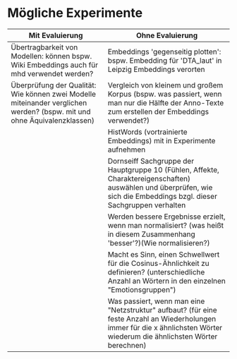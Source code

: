 # Mögliche Experimente

| Mit Evaluierung    |Ohne Evaluierung                          | 
| ----------------   |------------------------------------------|
| Übertragbarkeit von Modellen: können bspw. Wiki Embeddings auch für mhd verwendet werden?| Embeddings 'gegenseitig plotten': bspw. Embedding für 'DTA_laut' in Leipzig Embeddings verorten
| Überprüfung der Qualität: Wie können zwei Modelle miteinander verglichen werden? (bspw. mit und ohne Äquivalenzklassen)| Vergleich von kleinem und großem Korpus (bspw. was passiert, wenn man nur die Hälfte der Anno-Texte zum erstellen der Embeddings verwendet?)|
|                   | HistWords (vortrainierte Embeddings)  mit in Experimente aufnehmen|
|                   | Dornseiff Sachgruppe der Hauptgruppe 10 (Fühlen, Affekte, Charaktereigenschaften) auswählen und überprüfen, wie sich die Embeddings bzgl. dieser Sachgruppen verhalten|
|                   | Werden bessere Ergebnisse erzielt, wenn man normalisiert? (was heißt in diesem Zusammenhang 'besser'?)(Wie normalisieren?)|
|                   | Macht es Sinn, einen Schwellwert für die Cosinus-Ähnlichkeit zu definieren? (unterschiedliche Anzahl an Wörtern in den einzelnen "Emotionsgruppen")|
|                   | Was passiert, wenn man eine "Netzstruktur" aufbaut? (für eine feste Anzahl an Wiederholungen immer für die x ähnlichsten Wörter wiederum die ähnlichsten Wörter berechnen)|